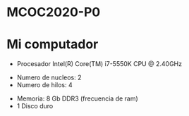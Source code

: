# MCOC2020-P0

# Mi computador

* Procesador Intel(R) Core(TM) i7-5550K CPU @ 2.40GHz
+ Numero de nucleos: 2 
+ Numero de hilos: 4
* Memoria: 8 Gb   DDR3 (frecuencia de ram)
* 1 Disco duro


